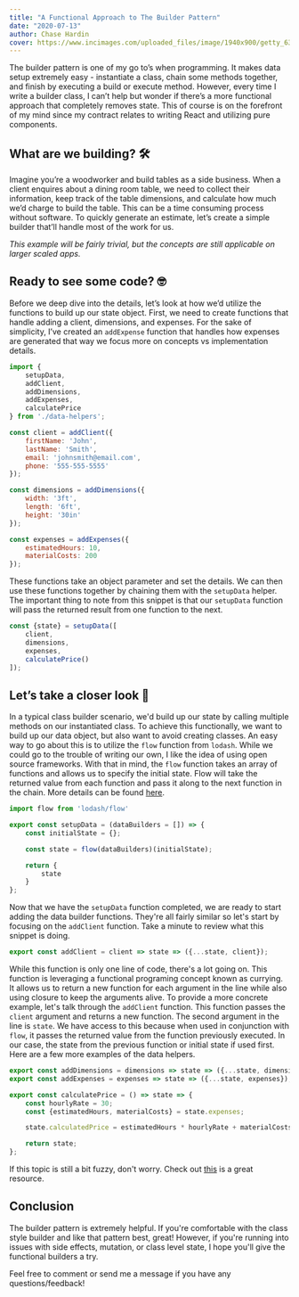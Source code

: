 ```yaml
---
title: "A Functional Approach to The Builder Pattern"
date: "2020-07-13"
author: Chase Hardin
cover: https://www.incimages.com/uploaded_files/image/1940x900/getty_639742462_355285.jpg
---
```


The builder pattern is one of my go to’s when programming. It makes data setup extremely easy - instantiate a class, chain some methods together, and finish by executing a build or execute method. However, every time I write a builder class, I can’t help but wonder if there’s a more functional approach that completely removes state. This of course is on the forefront of my mind since my contract relates to writing React and utilizing pure components.

## What are we building? 🛠 
Imagine you’re a woodworker and build tables as a side business. When a client enquires about a dining room table, we need to collect their information, keep track of the table dimensions, and calculate how much we’d charge to build the table. This can be a time consuming process without software. To quickly generate an estimate, let’s create a simple builder that’ll handle most of the work for us. 

<i>This example will be fairly trivial, but the concepts are still applicable on larger scaled apps.</i>

## Ready to see some code? 🤓 

Before we deep dive into the details, let’s look at how we’d utilize the functions to build up our state object. First, we need to create functions that handle adding a client, dimensions, and expenses. For the sake of simplicity, I’ve created an `addExpense` function that handles how expenses are generated that way we focus more on concepts vs implementation details.

```javascript
import {
    setupData,
    addClient,
    addDimensions,
    addExpenses,
    calculatePrice
} from './data-helpers';

const client = addClient({
    firstName: 'John',
    lastName: 'Smith',
    email: 'johnsmith@email.com',
    phone: '555-555-5555'
});

const dimensions = addDimensions({
    width: '3ft',
    length: '6ft',
    height: '30in'
});

const expenses = addExpenses({
    estimatedHours: 10,
    materialCosts: 200
});
```

These functions take an object parameter and set the details. We can then use these functions together by chaining them with the `setupData` helper. The important thing to note from this snippet is that our `setupData` function will pass the returned result from one function to the next. 

```javascript
const {state} = setupData([
    client,
    dimensions,
    expenses,
    calculatePrice()
]);
```

## Let’s take a closer look 🔎 
In a typical class builder scenario, we'd build up our state by calling multiple methods on our instantiated class. To achieve this functionally, we want to build up our data object, but also want to avoid creating classes. An easy way to go about this is to utilize the `flow` function from `lodash`. While we could go to the trouble of writing our own, I like the idea of using open source frameworks. With that in mind, the `flow` function takes an array of functions and allows us to specify the initial state. Flow will take the returned value from each function and pass it along to the next function in the chain. More details can be found [here](https://lodash.com/docs/4.17.15#flow).

```javascript
import flow from 'lodash/flow'

export const setupData = (dataBuilders = []) => {
    const initialState = {};

    const state = flow(dataBuilders)(initialState);

    return {
        state
    }
};
```

Now that we have the `setupData` function completed, we are ready to start adding the data builder functions. They're all fairly similar so let's start by focusing on the `addClient` function. Take a minute to review what this snippet is doing.

```javascript
export const addClient = client => state => ({...state, client});
```

While this function is only one line of code, there's a lot going on. This function is leveraging a functional programing concept known as currying. It allows us to return a new function for each argument in the line while also using closure to keep the arguments alive. To provide a more concrete example, let's talk through the `addClient` function. This function passes the `client` argument and returns a new function. The second argument in the line is `state`. We have access to this because when used in conjunction with `flow`, it passes the returned value from the function previously executed. In our case, the state from the previous function or initial state if used first. Here are a few more examples of the data helpers.

```javascript
export const addDimensions = dimensions => state => ({...state, dimensions});
export const addExpenses = expenses => state => ({...state, expenses});

export const calculatePrice = () => state => {
    const hourlyRate = 30;
    const {estimatedHours, materialCosts} = state.expenses;

    state.calculatedPrice = estimatedHours * hourlyRate + materialCosts;

    return state;
};
```
If this topic is still a bit fuzzy, don't worry. Check out [this](https://mostly-adequate.gitbooks.io/mostly-adequate-guide/ch04.html) is a great resource.

## Conclusion 
The builder pattern is extremely helpful. If you're comfortable with the class style builder and like that pattern best, great! However, if you're running into issues with side effects, mutation, or class level state, I hope you'll give the functional builders a try. 

Feel free to comment or send me a message if you have any questions/feedback!